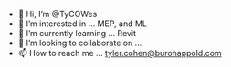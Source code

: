 - 👋 Hi, I’m @TyCOWes
- 👀 I’m interested in ... MEP, and ML
- 🌱 I’m currently learning ... Revit
- 💞️ I’m looking to collaborate on ... 
- 📫 How to reach me ... tyler.cohen@burohappold.com

<!---
TyCOWes/TyCOWes is a ✨ special ✨ repository because its `README.md` (this file) appears on your GitHub profile.
You can click the Preview link to take a look at your changes.
--->
